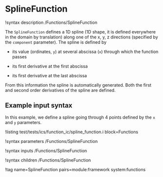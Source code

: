 # SplineFunction

!syntax description /Functions/SplineFunction

The `SplineFunction` defines a 1D spline (1D shape, it is defined everywhere in the domain by translation)
along one of the x, y, z directions (specified by the `component` parameter). The spline is defined by

- its value (ordinates, `y`) at several abscissa (`x`) through which the function passes

- its first derivative at the first abscissa

- its first derivative at the last abscissa


From this information the spline is automatically generated. Both the first and second
order derivatives of the spline are defined.

## Example input syntax

In this example, we define a spline going through 4 points defined by the `x` and `y`
parameters.

!listing test/tests/ics/function_ic/spline_function.i block=Functions

!syntax parameters /Functions/SplineFunction

!syntax inputs /Functions/SplineFunction

!syntax children /Functions/SplineFunction

!tag name=SplineFunction pairs=module:framework system:functions
